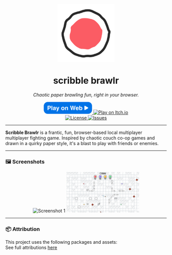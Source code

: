 <div align="center">
  <a href="https://nanomars.github.io/scribble-brawlr/">
    <picture>
      <source media="(prefers-color-scheme: dark)" srcset="Icon.png">
      <img alt="Scribble Brawlr Logo" src="Icon.png" height="180">
    </picture>
  </a>

  <h1>scribble brawlr</h1>
  <p><em>Chaotic paper brawling fun, right in your browser.</em></p>
  <div>
    <a href="https://nanomars.github.io/scribble-brawlr/">
      <img src="Play on Web.svg" alt="Play on Web" height="38">
    </a>
    <a href="https://nanomars.itch.io/scribble-brawlr">
      <img src="https://static.itch.io/images/badge.svg" alt="Play on Itch.io" height="38">
    </a>
  </div>

  <a href="https://github.com/NanoMars/scribble-brawlr">
    <img alt="License" src="https://img.shields.io/github/license/NanoMars/scribble-brawlr?style=for-the-badge">
  </a>
  <a href="https://github.com/NanoMars/scribble-brawlr/issues">
    <img alt="Issues" src="https://img.shields.io/github/issues/NanoMars/scribble-brawlr?style=for-the-badge">
  </a>
</div>

---

**Scribble Brawlr** is a frantic, fun, browser-based local multiplayer multiplayer fighting game. Inspired by chaotic couch co-op games and drawn in a quirky paper style, it's a blast to play with friends or enemies.

---

### 🖼️ Screenshots

<p align="center">
  <img src="Screenshot1.png" alt="Screenshot 1" width="45%">
  <img src="Screenshot2.png" alt="Screenshot 2" width="45%">
</p>

---

### 📦 Attribution

This project uses the following packages and assets:  
See full attributions [here](Attribution.md)
